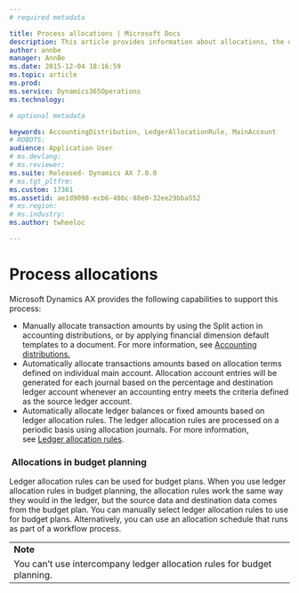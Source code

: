 ```yaml
---
# required metadata

title: Process allocations | Microsoft Docs
description: This article provides information about allocations, the options for processing them in Microsoft Dynamics AX, and how they can be used in budget planning. Allocations are used to distribute amounts across multiple ledger account combinations. They help guarantee that expenses or revenue is charged to the correct object in accounting.
author: annbe
manager: AnnBe
ms.date: 2015-12-04 18:16:59
ms.topic: article
ms.prod: 
ms.service: Dynamics365Operations
ms.technology: 

# optional metadata

keywords: AccountingDistribution, LedgerAllocationRule, MainAccount
# ROBOTS: 
audience: Application User
# ms.devlang: 
# ms.reviewer: 
ms.suite: Released- Dynamics AX 7.0.0
# ms.tgt_pltfrm: 
ms.custom: 17361
ms.assetid: ae1d9098-ecb6-486c-88e0-32ee29bba552
# ms.region: 
# ms.industry: 
ms.author: twheeloc

---
```


# Process allocations

Microsoft Dynamics AX provides the following capabilities to support this process:

-   Manually allocate transaction amounts by using the Split action in accounting distributions, or by applying financial dimension default templates to a document. For more information, see [Accounting distributions.](http://ax.help.dynamics.com/en/wiki/accounting-distributions/)
-   Automatically allocate transactions amounts based on allocation terms defined on individual main account. Allocation account entries will be generated for each journal based on the percentage and destination ledger account whenever an accounting entry meets the criteria defined as the source ledger account.
-   Automatically allocate ledger balances or fixed amounts based on ledger allocation rules. The ledger allocation rules are processed on a periodic basis using allocation journals. For more information, see [Ledger allocation rules](http://ax.help.dynamics.com/en/wiki/about-allocation-rules/).

###  Allocations in budget planning

Ledger allocation rules can be used for budget plans. When you use ledger allocation rules in budget planning, the allocation rules work the same way they would in the ledger, but the source data and destination data comes from the budget plan. You can manually select ledger allocation rules to use for budget plans. Alternatively, you can use an allocation schedule that runs as part of a workflow process.

|                                                                         |
|-------------------------------------------------------------------------|
| **Note**                                                                |
| You can’t use intercompany ledger allocation rules for budget planning. |



